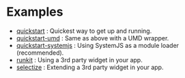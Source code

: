 # Examples

- [quickstart](quickstart) : Quickest way to get up and running.
- [quickstart-umd](quickstart-umd) : Same as above with a UMD wrapper.
- [quickstart-systemjs](quickstart-systemjs) : Using SystemJS as a module loader (recommended).
- [runkit](runkit) : Using a 3rd party widget in your app.
- [selectize](selectize) : Extending a 3rd party widget in your app.
